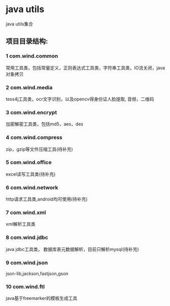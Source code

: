 # java utils
java utils集合

## 项目目录结构:
### 1 com.wind.common
常用工具类，包括常量定义，正则表达式工具类，字符串工具类，IO流关闭，java对象拷贝
### 2 com.wind.media
tess4j工具类，ocr文字识别，以及opencv得身份证人脸提取, 音频，二维码
### 3 com.wind.encrypt
加密解密工具类，包括md5，aes，des
### 4 com.wind.compress
zip，gzip等文件压缩工具(待补充)
### 5 com.wind.office
excel读写工具类(待补充)
### 6 com.wind.network
http请求工具类,android均可使用(待补充)
### 7 com.wind.xml
xml解析工具类
### 8 com.wind.jdbc
java jdbc工具类， 数据库表元数据解析，目前只解析mysql(待补充)
### 9 com.wind.json
json-lib,jackson,fastjson,gson
### 10 com.wind.ftl
java基于freemarker的模板生成工具
